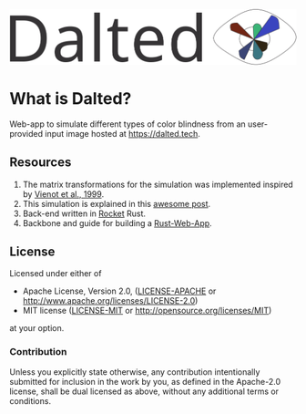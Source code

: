 ![alt text](./static/img/logo_git.svg "Logo Title Text 1")
# What is Dalted?
Web-app to simulate different types of color blindness from an user-provided input image hosted at https://dalted.tech.

## Resources

1. The matrix transformations for the simulation was implemented inspired by [Vienot et al., 1999](http://vision.psychol.cam.ac.uk/jdmollon/papers/colourmaps.pdf).
2. This simulation is explained in this [awesome post](https://ixora.io/projects/colorblindness/color-blindness-simulation-research/").
3. Back-end written in [Rocket](https://rocket.rs/) Rust.
4. Backbone and guide for building a [Rust-Web-App](https://github.com/steadylearner/Rust-Web-App/).

## License

Licensed under either of

 * Apache License, Version 2.0, ([LICENSE-APACHE](LICENSE-APACHE) or http://www.apache.org/licenses/LICENSE-2.0)
 * MIT license ([LICENSE-MIT](LICENSE-MIT) or http://opensource.org/licenses/MIT)

at your option.

### Contribution

Unless you explicitly state otherwise, any contribution intentionally submitted
for inclusion in the work by you, as defined in the Apache-2.0 license, shall be dual licensed as above, without any
additional terms or conditions.
